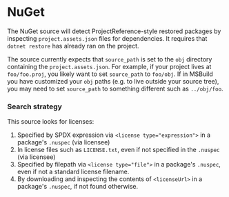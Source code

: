 # NuGet

The NuGet source will detect ProjectReference-style restored packages by inspecting `project.assets.json` files for dependencies. It requires that `dotnet restore` has already ran on the project.

The source currently expects that `source_path` is set to the `obj` directory containing the `project.assets.json`.
For example, if your project lives at `foo/foo.proj`, you likely want to set `source_path` to `foo/obj`.
If in MSBuild you have customized your `obj` paths (e.g. to live outside your source tree), you may need to set `source_path` to something different such as `../obj/foo`.

### Search strategy
This source looks for licenses:
1. Specified by SPDX expression via `<license type="expression">` in a package's `.nuspec` (via licensee)
2. In license files such as `LICENSE.txt`, even if not specified in the `.nuspec` (via licensee)
3. Specified by filepath via `<license type="file">` in a package's `.nuspec`, even if not a standard license filename.
4. By downloading and inspecting the contents of `<licenseUrl>` in a package's `.nuspec`, if not found otherwise.